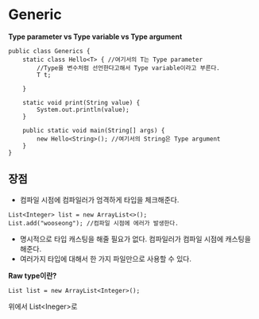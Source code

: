 <h1>Generic</h1>

<strong>Type parameter vs Type variable vs Type argument</strong>

~~~~
public class Generics {
    static class Hello<T> { //여기서의 T는 Type parameter
        //Type을 변수처럼 선언한다고해서 Type variable이라고 부른다.
        T t;

    }

    static void print(String value) {
        System.out.println(value);
    }

    public static void main(String[] args) {
        new Hello<String>(); //여기서의 String은 Type argument
    }
}
~~~~


<h2>장점</h2>

- 컴파일 시점에 컴파일러가 엄격하게 타입을 체크해준다.

~~~
List<Integer> list = new ArrayList<>();
List.add("wooseong"); //컴파일 시점에 에러가 발생한다.
~~~

- 명시적으로 타입 캐스팅을 해줄 필요가 없다. 컴파일러가 컴파일 시점에 캐스팅을 해준다.
- 여러가지 타입에 대해서 한 가지 파일만으로 사용할 수 있다.

<strong>Raw type이란?</strong>

~~~
List list = new ArrayList<Integer>();
~~~

위에서 List\<Ineger\>로
